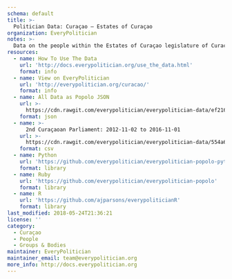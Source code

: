 ```yaml
---
schema: default
title: >-
  Politician Data: Curaçao — Estates of Curaçao
organization: EveryPolitician
notes: >-
  Data on the people within the Estates of Curaçao legislature of Curaçao.
resources:
  - name: How To Use The Data
    url: 'http://docs.everypolitician.org/use_the_data.html'
    format: info
  - name: View on EveryPolitician
    url: 'http://everypolitician.org/curacao/'
    format: info
  - name: All Data as Popolo JSON
    url: >-
      https://cdn.rawgit.com/everypolitician/everypolitician-data/ef216f335e0d94d7eefd4ec2185c2138302c561f/data/Curacao/Estates/ep-popolo-v1.0.json
    format: json
  - name: >-
      2nd Curaçaoan Parliament: 2012-11-02 to 2016-11-01
    url: >-
      https://cdn.rawgit.com/everypolitician/everypolitician-data/554a6cb306153130ac5558e4c015471d63e57cb7/data/Curacao/Estates/term-2.csv
    format: csv
  - name: Python
    url: 'https://github.com/everypolitician/everypolitician-popolo-python'
    format: library
  - name: Ruby
    url: 'https://github.com/everypolitician/everypolitician-popolo'
    format: library
  - name: R
    url: 'https://github.com/ajparsons/everypoliticianR'
    format: library
last_modified: 2018-05-24T21:36:21
license: ''
category:
  - Curaçao
  - People
  - Groups & Bodies
maintainer: EveryPolitician
maintainer_email: team@everypolitician.org
more_info: http://docs.everypolitician.org
---
```

